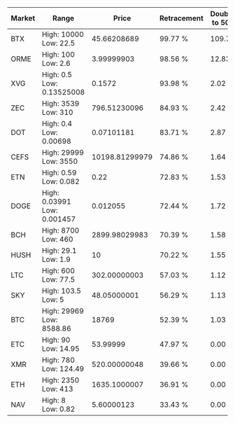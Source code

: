 | Market | Range | Price| Retracement | Doubles to 50% |
| --- | --- | --- | --- | --- |
| BTX | High: 10000<br />Low: 22.5 | 45.66208689 | 99.77 % | 109.75 |
| ORME | High: 100<br />Low: 2.6 | 3.99999903 | 98.56 % | 12.83 |
| XVG | High: 0.5<br />Low: 0.13525008 | 0.1572 | 93.98 % | 2.02 |
| ZEC | High: 3539<br />Low: 310 | 796.51230096 | 84.93 % | 2.42 |
| DOT | High: 0.4<br />Low: 0.00698 | 0.07101181 | 83.71 % | 2.87 |
| CEFS | High: 29999<br />Low: 3550 | 10198.81299979 | 74.86 % | 1.64 |
| ETN | High: 0.59<br />Low: 0.082 | 0.22 | 72.83 % | 1.53 |
| DOGE | High: 0.03991<br />Low: 0.001457 | 0.012055 | 72.44 % | 1.72 |
| BCH | High: 8700<br />Low: 460 | 2899.98029983 | 70.39 % | 1.58 |
| HUSH | High: 29.1<br />Low: 1.9 | 10 | 70.22 % | 1.55 |
| LTC | High: 600<br />Low: 77.5 | 302.00000003 | 57.03 % | 1.12 |
| SKY | High: 103.5<br />Low: 5 | 48.05000001 | 56.29 % | 1.13 |
| BTC | High: 29969<br />Low: 8588.86 | 18769 | 52.39 % | 1.03 |
| ETC | High: 90<br />Low: 14.95 | 53.99999 | 47.97 % | 0.00 |
| XMR | High: 780<br />Low: 124.49 | 520.00000048 | 39.66 % | 0.00 |
| ETH | High: 2350<br />Low: 413 | 1635.1000007 | 36.91 % | 0.00 |
| NAV | High: 8<br />Low: 0.82 | 5.60000123 | 33.43 % | 0.00 |
